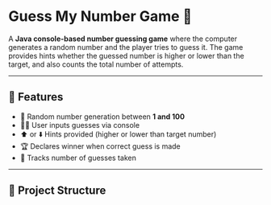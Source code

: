 # Guess My Number Game 🎲

A **Java console-based number guessing game** where the computer generates a random number and the player tries to guess it. The game provides hints whether the guessed number is higher or lower than the target, and also counts the total number of attempts.

---

## 🚀 Features
- 🎯 Random number generation between **1 and 100**  
- 👨‍💻 User inputs guesses via console  
- ⬆️ or ⬇️ Hints provided (higher or lower than target number)  
- 🏆 Declares winner when correct guess is made  
- 🔢 Tracks number of guesses taken  

---

## 📂 Project Structure
